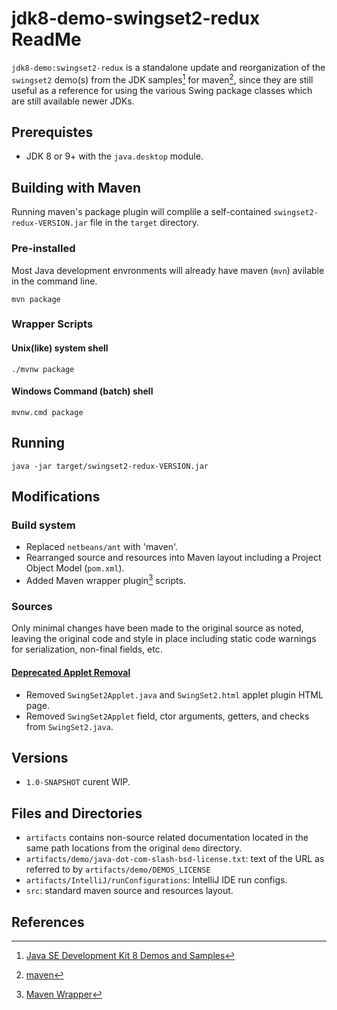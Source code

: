 # jdk8-demo-swingset2-redux ReadMe

`jdk8-demo:swingset2-redux` is a standalone update and reorganization of the `swingset2` demo(s) 
from the JDK samples[^1] for maven[^2], since they are still useful as a reference for using the various Swing package 
classes which are still available newer JDKs.

## Prerequistes

- JDK 8 or 9+ with the `java.desktop` module.

## Building with Maven
                    
Running maven's package plugin will complile a self-contained `swingset2-redux-VERSION.jar` file in the `target` directory.

### Pre-installed
                
Most Java development envronments will already have maven (`mvn`) avilable in the command line.

`mvn package`

### Wrapper Scripts

#### Unix(like) system shell

`./mvnw package`

#### Windows Command (batch) shell  

`mvnw.cmd package`

## Running

`java -jar target/swingset2-redux-VERSION.jar` 

## Modifications

### Build system

- Replaced `netbeans/ant` with 'maven'.
- Rearranged source and resources into Maven layout including a Project Object Model (`pom.xml`).
- Added Maven wrapper plugin[^3] scripts.

### Sources
          
Only minimal changes have been made to the original source as noted, leaving the original code and style in place
including static code warnings for serialization, non-final fields, etc.
     
#### [Deprecated Applet Removal](https://openjdk.org/jeps/289)

- Removed `SwingSet2Applet.java` and `SwingSet2.html` applet plugin HTML page.
- Removed `SwingSet2Applet` field, ctor arguments, getters, and checks from `SwingSet2.java`.

## Versions

- `1.0-SNAPSHOT` curent WIP.

## Files and Directories

- `artifacts` contains non-source related documentation located in the same path locations from the original `demo` directory.
- `artifacts/demo/java-dot-com-slash-bsd-license.txt`: text of the URL as referred to by `artifacts/demo/DEMOS_LICENSE`
- `artifacts/IntelliJ/runConfigurations`: IntelliJ IDE run configs.
- `src`: standard maven source and resources layout.

## References
  
[^1]: [Java SE Development Kit 8 Demos and Samples](https://www.oracle.com/java/technologies/java-archive-misc-downloads.html)
[^2]: [maven](https://maven.apache.org/)
[^3]: [Maven Wrapper](https://maven.apache.org/wrapper/index.html)
